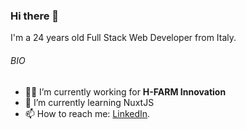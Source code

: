 ### Hi there 👋

I'm a 24 years old Full Stack Web Developer from Italy.

###### BIO
- 👨‍💻 I’m currently working for **H-FARM Innovation**
- 🌱 I’m currently learning NuxtJS
- 📫 How to reach me: [LinkedIn](https://www.linkedin.com/in/tommasodossena).

<!--
**tommasodossena/tommasodossena** is a ✨ _special_ ✨ repository because its `README.md` (this file) appears on your GitHub profile.

Here are some ideas to get you started:

- 🔭 I’m currently working on ...
- 🌱 I’m currently learning ...
- 👯 I’m looking to collaborate on ...
- 🤔 I’m looking for help with ...
- 💬 Ask me about ...
- 📫 How to reach me: ...
- 😄 Pronouns: ...
- ⚡ Fun fact: ...
-->

